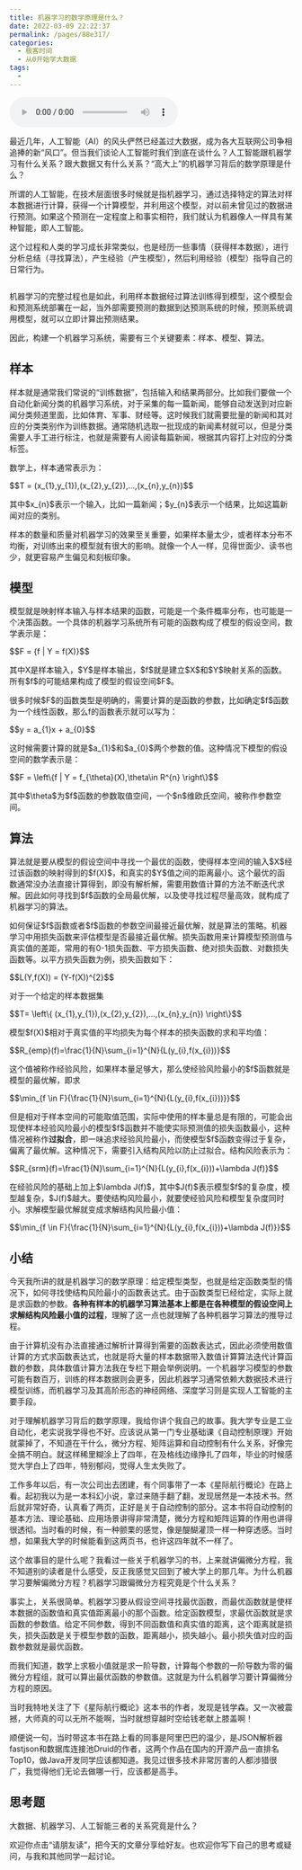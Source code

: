```yaml
---
title: 机器学习的数学原理是什么？
date: 2022-03-09 22:22:37
permalink: /pages/88e317/
categories:
  - 极客时间
  - 从0开始学大数据
tags:
  - 
---
```

<audio title="40.机器学习的数学原理是什么？" src="https://static001.geekbang.org/resource/audio/23/fb/23c45061f5cb901e76487cdd25e41afb.mp3" controls="controls"></audio> 
<p>最近几年，人工智能（AI）的风头俨然已经盖过大数据，成为各大互联网公司争相追捧的新“风口”。但当我们谈论人工智能时我们到底在谈什么？人工智能跟机器学习有什么关系？跟大数据又有什么关系？<span class="orange">“高大上”的机器学习背后的数学原理是什么？</span></p><p>所谓的人工智能，在技术层面很多时候就是指机器学习，通过选择特定的算法对样本数据进行计算，获得一个计算模型，并利用这个模型，对以前未曾见过的数据进行预测。如果这个预测在一定程度上和事实相符，我们就认为机器像人一样具有某种智能，即人工智能。</p><p>这个过程和人类的学习成长非常类似，也是经历一些事情（获得样本数据），进行分析总结（寻找算法），产生经验（产生模型），然后利用经验（模型）指导自己的日常行为。</p><p><img src="https://static001.geekbang.org/resource/image/3e/90/3e00f3a124580a21b7cbccf8afcaed90.png" alt=""></p><p>机器学习的完整过程也是如此，利用样本数据经过算法训练得到模型，这个模型会和预测系统部署在一起，当外部需要预测的数据到达预测系统的时候，预测系统调用模型，就可以立即计算出预测结果。</p><p>因此，构建一个机器学习系统，需要有三个关键要素：样本、模型、算法。</p><h2>样本</h2><p>样本就是通常我们常说的“训练数据”，包括输入和结果两部分。比如我们要做一个自动化新闻分类的机器学习系统，对于采集的每一篇新闻，能够自动发送到对应新闻分类频道里面，比如体育、军事、财经等。这时候我们就需要批量的新闻和其对应的分类类别作为训练数据。通常随机选取一批现成的新闻素材就可以，但是分类需要人手工进行标注，也就是需要有人阅读每篇新闻，根据其内容打上对应的分类标签。</p><!-- [[[read_end]]] --><p>数学上，样本通常表示为：</p><p>$$T = (x_{1},y_{1}),(x_{2},y_{2}),…,(x_{n},y_{n})$$</p><p>其中$x_{n}$表示一个输入，比如一篇新闻；$y_{n}$表示一个结果，比如这篇新闻对应的类别。</p><p>样本的数量和质量对机器学习的效果至关重要，如果样本量太少，或者样本分布不均衡，对训练出来的模型就有很大的影响。就像一个人一样，见得世面少、读书也少，就更容易产生偏见和刻板印象。</p><h2>模型</h2><p>模型就是映射样本输入与样本结果的函数，可能是一个条件概率分布，也可能是一个决策函数。一个具体的机器学习系统所有可能的函数构成了模型的假设空间，数学表示是：</p><p>$$F = {f | Y = f(X)}$$</p><p>其中X是样本输入，$Y$是样本输出，$f$就是建立$X$和$Y$映射关系的函数。所有$f$的可能结果构成了模型的假设空间$F$。</p><p>很多时候$F$的函数类型是明确的，需要计算的是函数的参数，比如确定$f$函数为一个线性函数，那么f的函数表示就可以写为：</p><p>$$y = a_{1}x + a_{0}$$</p><p>这时候需要计算的就是$a_{1}$和$a_{0}$两个参数的值。这种情况下模型的假设空间的数学表示是：</p><p>$$F = \left\{f | Y = f_{\theta}(X),\theta\in R^{n}   \right\}$$</p><p>其中$\theta$为$f$函数的参数取值空间，一个$n$维欧氏空间，被称作参数空间。</p><h2>算法</h2><p>算法就是要从模型的假设空间中寻找一个最优的函数，使得样本空间的输入$X$经过该函数的映射得到的$f(X)$，和真实的$Y$值之间的距离最小。这个最优的函数通常没办法直接计算得到，即没有解析解，需要用数值计算的方法不断迭代求解。因此如何寻找到$f$函数的全局最优解，以及使寻找过程尽量高效，就构成了机器学习的算法。</p><p>如何保证$f$函数或者$f$函数的参数空间最接近最优解，就是算法的策略。机器学习中用损失函数来评估模型是否最接近最优解。损失函数用来计算模型预测值与真实值的差距，常用的有0-1损失函数、平方损失函数、绝对损失函数、对数损失函数等。以平方损失函数为例，损失函数如下：</p><p>$$L(Y,f(X)) = (Y-f(X))^{2}$$</p><p>对于一个给定的样本数据集</p><p>$$T= \left\{ (x_{1},y_{1}),(x_{2},y_{2}),…,(x_{n},y_{n}) \right\}$$</p><p>模型$f(X)$相对于真实值的平均损失为每个样本的损失函数的求和平均值：</p><p>$$R_{emp}(f)=\frac{1}{N}\sum_{i=1}^{N}{L(y_{i},f(x_{i}))}$$</p><p>这个值被称作经验风险，如果样本量足够大，那么使经验风险最小的$f$函数就是模型的最优解，即求</p><p>$$\min_{f \in F}{\frac{1}{N}\sum_{i=1}^{N}{L(y_{i},f(x_{i}))}}$$</p><p>但是相对于样本空间的可能取值范围，实际中使用的样本量总是有限的，可能会出现使样本经验风险最小的模型$f$函数并不能使实际预测值的损失函数最小，这种情况被称作<strong>过拟合</strong>，即一味追求经验风险最小，而使模型$f$函数变得过于复杂，偏离了最优解。这种情况下，需要引入结构风险以防止过拟合。结构风险表示为：</p><p>$$R_{srm}(f)=\frac{1}{N}\sum_{i=1}^{N}{L(y_{i},f(x_{i}))+\lambda J(f)}$$</p><p>在经验风险的基础上加上$\lambda J(f)$，其中$J(f)$表示模型$f$的复杂度，模型越复杂，$J(f)$越大。要使结构风险最小，就要使经验风险和模型复杂度同时小。求解模型最优解就变成求解结构风险最小值：</p><p>$$\min_{f \in F}{\frac{1}{N}\sum_{i=1}^{N}{L(y_{i},f(x_{i}))+\lambda J(f)}}$$</p><h2>小结</h2><p>今天我所讲的就是机器学习的数学原理：给定模型类型，也就是给定函数类型的情况下，如何寻找使结构风险最小的函数表达式。由于函数类型已经给定，实际上就是求函数的参数。<strong>各种有样本的机器学习算法基本上都是在各种模型的假设空间上求解结构风险最小值的过程</strong>，理解了这一点也就理解了各种机器学习算法的推导过程。</p><p>由于计算机没有办法直接通过解析计算得到需要的函数表达式，因此必须使用数值计算的方式求函数表达式，也就是将大量的样本数据带入数值计算算法迭代计算函数的参数，具体数值计算方法我在专栏下期会举例说明。一个机器学习模型的参数可能有数百万，训练的样本数据则会更多，因此机器学习通常依赖大数据技术进行模型训练，而机器学习及其高阶形态的神经网络、深度学习则是实现人工智能的主要手段。</p><p>对于理解机器学习背后的数学原理，我给你讲个我自己的故事。我大学专业是工业自动化，老实说我学得也不好。应该说从第一门专业基础课《自动控制原理》开始就蒙掉了，不知道在干什么，微分方程、矩阵运算和自动控制有什么关系，好像完全搞不明白。就这样稀里糊涂上了四年，在及格线边缘挣扎了四年，毕业的时候感觉大学白上了四年，特别郁闷，觉得人生太失败了。</p><p>工作多年以后，有一次公司出去团建，有个同事带了一本《星际航行概论》在路上看。起初我以为是一本科幻小说，拿过来随手翻了翻，发现居然是一本技术书。然后就非常好奇，认真看了两页，正好是关于自动控制的部分。这本书将自动控制的基本方法、理论基础、应用场景讲得非常清楚，微分方程和矩阵运算的作用也讲得很透彻。当时看的时候，有一种颤栗的感觉，像是醍醐灌顶一样一种穿透感。当时想，如果我大学的时候能看到这两页书，也许这四年就不一样了。</p><p>这个故事目的是什么呢？我看过一些关于机器学习的书，上来就讲偏微分方程，我不知道别的读者是什么感受，反正我感觉又回到了被大学上的那几年。为什么机器学习要解偏微分方程？机器学习跟偏微分方程究竟是个什么关系？</p><p>事实上，关系很简单。机器学习要从假设空间寻找最优函数，而最优函数就是使样本数据的函数值和真实值距离最小的那个函数。给定函数模型，求最优函数就是求函数的参数值。给定不同参数，得到不同函数值和真实值的距离，这个距离就是损失，损失函数是关于模型参数的函数，距离越小，损失越小。最小损失值对应的函数参数就是最优函数。</p><p>而我们知道，数学上求极小值就是求一阶导数，计算每个参数的一阶导数为零的偏微分方程组，就可以算出最优函数的参数值。这就是为什么机器学习要计算偏微分方程的原因。</p><p>当时我特地关注了下《星际航行概论》这本书的作者，发现是钱学森。又一次被震撼，大师真的可以无所不能啊，当时就想穿越时空给钱老献上膝盖啊！</p><p>顺便说一句，当时带这本书在路上看的同事是阿里巴巴的温少，是JSON解析器fastjson和数据库连接池Druid的作者，这两个作品在国内的开源产品一直排名Top10，做Java开发同学应该都知道。我见过很多技术非常厉害的人都涉猎很广，我觉得他们无论去做哪一行，应该都是高手。</p><h2>思考题</h2><p>大数据、机器学习、人工智能三者的关系究竟是什么？</p><p>欢迎你点击“请朋友读”，把今天的文章分享给好友。也欢迎你写下自己的思考或疑问，与我和其他同学一起讨论。</p>